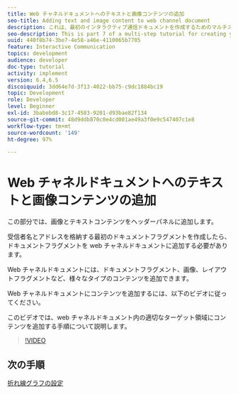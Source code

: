 ```yaml
---
title: Web チャネルドキュメントへのテキストと画像コンテンツの追加
seo-title: Adding text and image content to web channel document
description: これは、最初のインタラクティブ通信ドキュメントを作成するためのマルチステップチュートリアルの第 7 部です。 この部分では、画像とテキストコンテンツをヘッダーパネルに追加します。
seo-description: This is part 7 of a multi-step tutorial for creating your first interactive communications document. In this part, we will add images and text content to the header panel.
uuid: 440f8b74-3be7-4e58-a46e-4110065b7705
feature: Interactive Communication
topics: development
audience: developer
doc-type: tutorial
activity: implement
version: 6.4,6.5
discoiquuid: 3dd64e7d-3f13-4022-bb75-c9dc1884bc19
topic: Development
role: Developer
level: Beginner
exl-id: 3babebd8-3c17-4583-9201-d93bae82f134
source-git-commit: 48d9ddb870c0e4cd001ae49a3f0e9c547407c1e8
workflow-type: tm+mt
source-wordcount: '149'
ht-degree: 97%

---
```


# Web チャネルドキュメントへのテキストと画像コンテンツの追加

この部分では、画像とテキストコンテンツをヘッダーパネルに追加します。

受信者名とアドレスを格納する最初のドキュメントフラグメントを作成したら、ドキュメントフラグメントを web チャネルドキュメントに追加する必要があります。

Web チャネルドキュメントには、ドキュメントフラグメント、画像、レイアウトフラグメントなど、様々なタイプのコンテンツを追加できます。

Web チャネルドキュメントにコンテンツを追加するには、以下のビデオに従ってください。

このビデオでは、web チャネルドキュメント内の適切なターゲット領域にコンテンツを追加する手順について説明します。

>[!VIDEO](https://video.tv.adobe.com/v/22359?quality=12&learn=on)

## 次の手順

[折れ線グラフの設定](./parteight.md)
